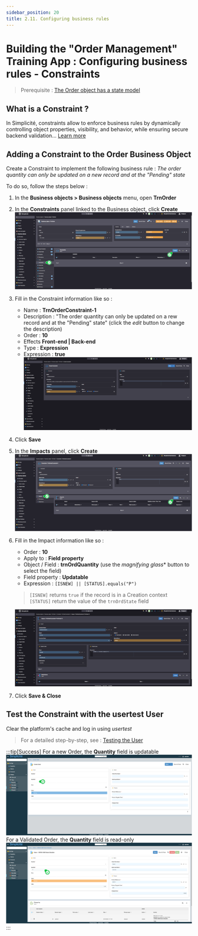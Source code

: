 ```yaml
---
sidebar_position: 20
title: 2.11. Configuring business rules
---
```


# Building the "Order Management" Training App : Configuring business rules - Constraints

> Prerequisite : [The Order object has a state model](/tutorial/expanding/states)

## What is a Constraint ?

In Simplicité, constraints allow to enforce business rules by dynamically controlling object properties, visibility, and behavior, while ensuring secure backend validation... [Learn more](/make/businessobjects/constraints)

## Adding a Constraint to the Order Business Object

Create a Constraint to implement the following business rule : 
*The order quantity can only be updated on a new record and at the "Pending" state*

To do so, follow the steps below : 
1. In the **Business objects > Business objects** menu, open **TrnOrder**
2. In the **Constraints** panel linked to the Business object, click **Create**  
    ![](img/constraints/constraint-panel.png)
3. Fill in the Constraint information like so :
    - Name : **TrnOrderConstraint-1**
    - Description : "The order quantity can only be updated on a rew record and at the "Pending" state" (click the *edit* button to change the description)
    - Order : **10**
    - Effects **Front-end | Back-end**
    - Type : **Expression**
    - Expression : **true**  
    ![](img/constraints/constraint-values.png)
4. Click **Save**
5. In the **Impacts** panel, click **Create**  
    ![](img/constraints/impacts-panel.png)
6. Fill in the Impact information like so : 
    - Order : **10**
    - Apply to : **Field property**
    - Object / Field : **trnOrdQuantity** (use the *magnifying glass** button to select the field)
    - Field property : **Updatable**
    - Expression : `[ISNEW] || [STATUS].equals("P")`
    > `[ISNEW]` returns `true` if the record is in a Creation context  
    > `[STATUS]` return the value of the `trnOrdState` field  

    ![](img/constraints/impact-values.png)

7. Click **Save & Close** 

## Test the Constraint with the usertest User

Clear the platform's cache and log in using *usertest*
> For a detailed step-by-step, see : [Testing the User](/tutorial/getting-started/user#activating-and-testing-the-user)

:::tip[Success]
For a new Order, the <b>Quantity</b> field is updatable
    ![](img/constraints/success-updatable.png)
For a Validated Order, the <b>Quantity</b> field is read-only
    ![](img/constraints/success-readonly.png)
:::
